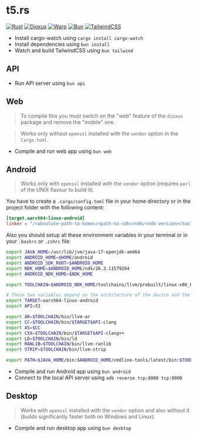 # t5.rs

[![Rust](https://img.shields.io/badge/Rust-f75208?style=for-the-badge&logo=rust&logoColor=white)](https://www.rust-lang.org/)
[![Dioxus](https://img.shields.io/badge/Dioxus-00a8d6?style=for-the-badge&logo=rust)](https://dioxuslabs.com/)
[![Warp](https://img.shields.io/badge/Warp-1a202c?style=for-the-badge&logo=rust&logoColor=white)](https://github.com/seanmonstar/warp)
[![Bun](https://img.shields.io/badge/Bun-14151a?style=for-the-badge&logoColor=fbf0df&logo=bun)](https://bun.sh/)
[![TailwindCSS](https://img.shields.io/badge/TailwindCSS-38b2ac?style=for-the-badge&logo=tailwind-css&logoColor=white)](https://tailwindcss.com/)

- Install cargo-watch using `cargo install cargo-watch`
- Install dependencies using `bun install`
- Watch and build TailwindCSS using `bun tailwind`

## API

- Run API server using `bun api`

## Web

> To compile this you must switch on the "web" feature of the `dioxus` package and remove the "mobile" one.

> Works only without `openssl` installed with the `vendor` option in the `Cargo.toml`.

- Compile and run web app using `bun web`

## Android

> Works only with `openssl` installed with the `vendor` option (requires `perl` of the UNIX flavour to build it).

You have to create a `.cargo/config.toml` file in your home directory or in the project folder with the following content:

```toml
[target.aarch64-linux-android]
linker = "/<absolute-path-to-home>/<path-to-sdk>/ndk/<ndk-version>/toolchains/llvm/prebuilt/linux-x86_64/bin/aarch64-linux-android<api-version>-clang"
```

Also you should setup all these environment variables in your terminal or in your `.bashrc` or `.zshrc` file:

```sh
export JAVA_HOME=/usr/lib/jvm/java-17-openjdk-amd64
export ANDROID_HOME=$HOME/android
export ANDROID_SDK_ROOT=$ANDROID_HOME
export NDK_HOME=$ANDROID_HOME/ndk/26.3.11579264
export ANDROID_NDK_HOME=$NDK_HOME

export TOOLCHAIN=$ANDROID_NDK_HOME/toolchains/llvm/prebuilt/linux-x86_64

# These two variables depend on the architecture of the device and the API version you are targeting
export TARGET=aarch64-linux-android
export API=33

export AR=$TOOLCHAIN/bin/llvm-ar
export CC=$TOOLCHAIN/bin/$TARGET$API-clang
export AS=$CC
export CXX=$TOOLCHAIN/bin/$TARGET$API-clang++
export LD=$TOOLCHAIN/bin/ld
export RANLIB=$TOOLCHAIN/bin/llvm-ranlib
export STRIP=$TOOLCHAIN/bin/llvm-strip

export PATH=$JAVA_HOME/bin:$ANDROID_HOME/cmdline-tools/latest/bin:$TOOLCHAIN/bin:$NDK_HOME:$ANDROID_HOME/platform-tools:$ANDROID_HOME/tools:$ANDROID_HOME/tools/bin:$PATH
```

- Compile and run Android app using `bun android`
- Connect to the local API server using `adb reverse tcp:8000 tcp:8000`

## Desktop

> Works with `openssl` installed with the `vendor` option and also without it (builds significantly faster both on Windows and Linux).

- Compile and run desktop app using `bun desktop`
